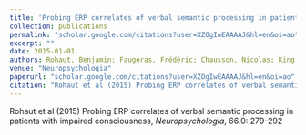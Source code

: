 ```yaml
---
title: 'Probing ERP correlates of verbal semantic processing in patients with impaired consciousness'
collection: publications
permalink: "scholar.google.com/citations?user=XZOgIwEAAAAJ&hl=en&oi=ao"
excerpt: ""
date: 2015-01-01
authors: Rohaut, Benjamin; Faugeras, Frédéric; Chausson, Nicolas; King, Jean-Rémi; El Karoui, Imen; Cohen, Laurent; Naccache, Lionel; 
venue: "Neuropsychologia"
paperurl: "scholar.google.com/citations?user=XZOgIwEAAAAJ&hl=en&oi=ao"
citation: "Rohaut et al (2015) Probing ERP correlates of verbal semantic processing in patients with impaired consciousness, <i>Neuropsychologia</i>, 66.0: 279-292"
---
```

Rohaut et al (2015) Probing ERP correlates of verbal semantic processing in patients with impaired consciousness, <i>Neuropsychologia</i>, 66.0: 279-292
